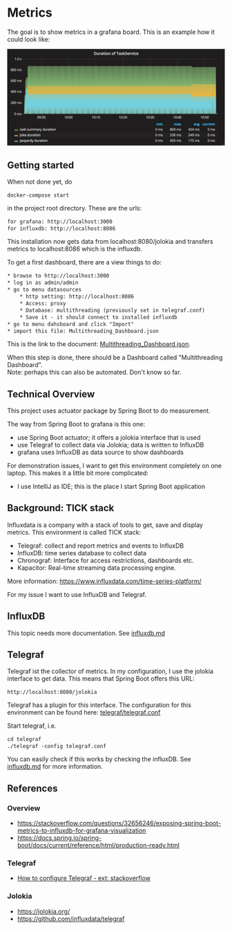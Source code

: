 # Metrics

The goal is to show metrics in a grafana board. This is an example how it could 
look like:

![Task Metrics](./example_metrics.png)

## Getting started
When not done yet, do
 
    docker-compose start

in the project root directory. These are the urls:

    for grafana: http://localhost:3000
    for influxdb: http://localhost:8086
        
This installation now gets data from localhost:8080/jolokia and transfers
metrics to localhost:8086 which is the influxdb.

To get a first dashboard, there are a view things to do:

    * browse to http://localhost:3000
    * log in as admin/admin
    * go to menu datasources
        * http setting: http://localhost:8086
        * Access: proxy
        * Database: multithreading (previously set in telegraf.conf)
        * Save it - it should connect to installed influxdb
    * go to menu dahsboard and click "Import"
    * import this file: Multithreading_Dashboard.json
     
This is the link to the document: [Multithreading_Dashboard.json](../grafana/Multithreading_Dashboard.json).

When this step is done, there should be a Dashboard called "Multithreading Dashboard".    
Note: perhaps this can also be automated. Don't know so far.

## Technical Overview
This project uses actuator package by Spring Boot to do measurement.

The way from Spring Boot to grafana is this one:
* use Spring Boot actuator; it offers a jolokia interface that is used
* use Telegraf to collect data via Jolokia; data is written to InfluxDB
* grafana uses InfluxDB as data source to show dashboards

For demonstration issues, I want to get this environment completely on
one laptop. This makes it a little bit more complicated:
* I use IntelliJ as IDE; this is the place I start Spring Boot application

## Background: TICK stack
Influxdata is a company with a stack of tools to get, save and display metrics.
This environment is called TICK stack:
* Telegraf: collect and report metrics and events to InfluxDB
* InfluxDB: time series database to collect data
* Chronograf: Interface for access restrictions, dashboards etc.
* Kapacitor: Real-time streaming data processing engine.

More information: https://www.influxdata.com/time-series-platform/

For my issue I want to use InfluxDB and Telegraf.

## InfluxDB
This topic needs more documentation. See [influxdb.md](influxdb.md)

## Telegraf
Telegraf ist the collector of metrics. In my configuration, I use the
jolokia interface to get data. This means that Spring Boot offers this URL:

    http://localhost:8080/jolokia

Telegraf has a plugin for this interface. The configuration for this
environment can be found here: [telegraf/telegraf.conf](../telegraf/telegraf.conf)

Start telegraf, i.e.

    cd telegraf
    ./telegraf -config telegraf.conf

You can easily check if this works by checking the influxDB. See
[influxdb.md](influxdb.md) for more information.

## References

### Overview
* https://stackoverflow.com/questions/32656246/exposing-spring-boot-metrics-to-influxdb-for-grafana-visualization
* https://docs.spring.io/spring-boot/docs/current/reference/html/production-ready.html

### Telegraf
* [How to configure Telegraf - ext: stackoverflow](https://stackoverflow.com/questions/32656246/exposing-spring-boot-metrics-to-influxdb-for-grafana-visualization)

### Jolokia
* https://jolokia.org/
* https://github.com/influxdata/telegraf
